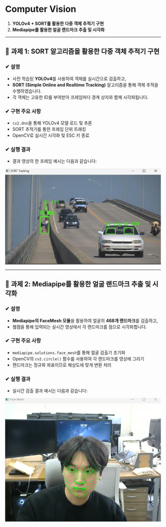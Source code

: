 # Computer Vision

1. **YOLOv4 + SORT를 활용한 다중 객체 추적기 구현**
2. **Mediapipe를 활용한 얼굴 랜드마크 추출 및 시각화**

---

## 🧠 과제 1: SORT 알고리즘을 활용한 다중 객체 추적기 구현

### ✔ 설명
- 사전 학습된 **YOLOv4**를 사용하여 객체를 실시간으로 검출하고,
- **SORT (Simple Online and Realtime Tracking)** 알고리즘을 통해 객체 추적을 수행하였습니다.
- 각 객체는 고유한 ID를 부여받아 프레임마다 경계 상자와 함께 시각화됩니다.

### ✔ 구현 주요 사항
- `cv2.dnn`을 통해 YOLOv4 모델 로드 및 추론
- SORT 추적기를 통한 프레임 단위 트래킹
- OpenCV로 실시간 시각화 및 ESC 키 종료

### ✔ 실행 결과
- 결과 영상의 한 프레임 예시는 다음과 같습니다:

<p align="center">
  <img src="./data/result1.png" width="600"/>
</p>

---

## 🧠 과제 2: Mediapipe를 활용한 얼굴 랜드마크 추출 및 시각화

### ✔ 설명
- **Mediapipe의 FaceMesh 모듈**을 활용하여 얼굴의 **468개 랜드마크**를 검출하고,
- 웹캠을 통해 입력되는 실시간 영상에서 각 랜드마크를 점으로 시각화합니다.

### ✔ 구현 주요 사항
- `mediapipe.solutions.face_mesh`를 통해 얼굴 검출기 초기화
- OpenCV의 `cv2.circle()` 함수를 사용하여 각 랜드마크를 영상에 그리기
- 랜드마크는 정규화 좌표이므로 해상도에 맞게 변환 처리

### ✔ 실행 결과
- 실시간 검출 결과 예시는 다음과 같습니다:

<p align="center">
  <img src="./data/result2.png" width="600"/>
</p>

